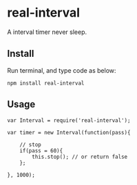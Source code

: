 # real-interval

A interval timer never sleep.

## Install

Run terminal, and type code as below:

```
npm install real-interval
```

## Usage

```
var Interval = require('real-interval');

var timer = new Interval(function(pass){

    // stop 
    if(pass = 60){
        this.stop(); // or return false
    };

}, 1000);

```


